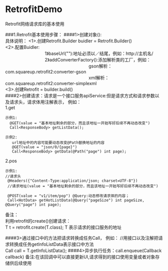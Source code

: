 # RetrofitDemo
Retrofit网络请求库的基本使用

###1.Retrofit基本使用步骤：
####1>创建对象():  
   具体说明：
   <1>.创建Retrofit.Builder buidler = Retrofit.Builder()  
   <2>.配置Buidler:  
 		&emsp;&emsp;&emsp;&emsp;&emsp;&emsp;&emsp;&emsp;&emsp;1》baseUrl(""):地址必须以／结尾，例如：http://主机名/  
       &emsp;&emsp;&emsp;&emsp;&emsp;&emsp;&emsp;&emsp;&emsp;2》addConverterFactory():添加解析类的工厂，例如：  
&emsp;&emsp;&emsp;&emsp;&emsp;&emsp;&emsp;&emsp;&emsp;&emsp;&emsp;&emsp;&emsp;&emsp;&emsp;&emsp;&emsp;&emsp;&emsp;gson解析： com.squareup.retrofit2:converter-gson  
&emsp;&emsp;&emsp;&emsp;&emsp;&emsp;&emsp;&emsp;&emsp;&emsp;&emsp;&emsp;&emsp;&emsp;&emsp;&emsp;&emsp;&emsp;&emsp;xml解析：com.squareup.retrofit2:converter-simplexml  
  <3>.创建Retrofit = builder.build()  
####2>创建请求：请求是一个接口服务apiService:但是请求方式和请求参数以及请求头，请求体用注解表示，
  例如：  
  1.get
    
    示例1:
      @GET(value = "基本地址剩余的部分，而且该地址一开始写好后续不再动态改变")
      Call<ResponseBody> getListData();
   
    示例2:
       url地址中的内容可能要动态改变@Path替换地址的内容
       @GET(value = "json/0/{page}")
       Call<ResponseBody> getData(@Path("page") int page);
  2.pos
    
    示例1:
    //请求头
     @Headers({"Content-Type:application/json; charset=UTF-8"})
     //请求地址(value = "基本地址剩余的部分，而且该地址一开始写好后续不再动态改变")
     
     @POST(value = "v1/item/pop") @Query:动态修改请求体的内容；
     Call<HotData> getHotListData(@Query("pageSize") int pageSize, @Query("page") int page);

备注：  
   利用retrofit的create()创建请求：     
   T t = retrofit.create(T.class); T 表示请求的接口服务的地址

####3>通过接口中的方法把请求转换成任务Call，
例如：  //用接口以及注解把请求转换成任务getInfoListData表示接口中方法  
       Call<Info> call = T.getInfoListData();
####4>异步执行任务：call.enqueue(Callback callback)
备注:在该回调中可以直接更新UI,请求得到的接口使用变量或者对象存储供后续使用

